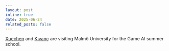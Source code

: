 ```yaml
---
layout: post
inline: true
date: 2025-06-24
related_posts: false
---
```


[Xuechen](https://aicomparts.com/people/hugh_liu/) and [Kıvanç](https://aicomparts.com/people/kivanc_tatar/) are visiting Malmö University for the Game AI summer school.